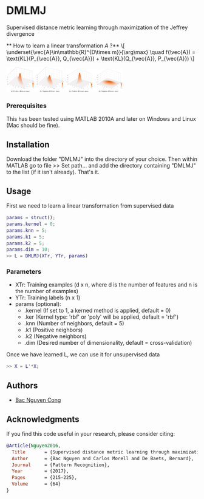 # DMLMJ
Supervised distance metric learning through maximization of the Jeffrey divergence

** How to learn a linear transformation $A$ ?**
\\[ \underset{\vec{A}\in\mathbb{R}^{D\times m}}{\arg\max} \quad f(\vec{A}) = \text{KL}(P_{\vec{A}}, Q_{\vec{A}}) + \text{KL}(Q_{\vec{A}}, P_{\vec{A}})
\\]

<img src="data/1-s2.0-S0031320316303600-gr2_lrg.jpg" style="max-width:100%; width: 30%"> <img src="data/1-s2.0-S0031320316303600-gr3_lrg.jpg" style="max-width:100%; width: 30%">

### Prerequisites
This has been tested using MATLAB 2010A and later on Windows and Linux (Mac should be fine).

## Installation
Download the folder "DMLMJ" into the directory of your choice. Then within MATLAB go to file >> Set path... and add the directory containing "DMLMJ" to the list (if it isn't already). That's it.

## Usage
First we need to learn a linear transformation from supervised data
```matlab
params = struct();
params.kernel = 0;
params.knn = 5;
params.k1 = 5;
params.k2 = 5;
params.dim = 10;
>> L = DMLMJ(XTr, YTr, params)
```
### Parameters
* XTr: Training examples (d x n, where d is the number of features and n is the number of examples)
* YTr: Training labels   (n x 1)
* params (optional): 
   * .kernel (If set to 1, a kerned method is applied, default = 0)
   * .ker    (Kernel type: 'rbf' or 'poly' will be applied, default = 'rbf')
   * .knn    (Number of neighbors, default = 5)
   * .k1     (Positive neighbors)
   * .k2     (Negative neighbors)
   * .dim    (Desired number of dimensionality, default = cross-validation)

Once we have learned L, we can use it for unsupervised data
```matlab
>> X = L'*X;
```
## Authors

* [Bac Nguyen Cong](https://github.com/bacnguyencong)

## Acknowledgments
If you find this code useful in your research, please consider citing:
``` bibtex
@Article{Nguyen2016,
  Title       = {Supervised distance metric learning through maximization of the {J}effrey divergence},
  Author      = {Bac Nguyen and Carlos Morell and De Baets, Bernard},
  Journal     = {Pattern Recognition},
  Year        = {2017},
  Pages       = {215-225},
  Volume      = {64}
}
```

